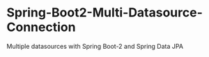 # Spring-Boot2-Multi-Datasource-Connection

Multiple datasources with Spring Boot-2 and Spring Data JPA
